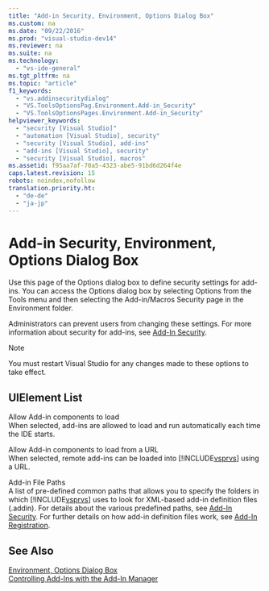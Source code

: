 ```yaml
---
title: "Add-in Security, Environment, Options Dialog Box"
ms.custom: na
ms.date: "09/22/2016"
ms.prod: "visual-studio-dev14"
ms.reviewer: na
ms.suite: na
ms.technology: 
  - "vs-ide-general"
ms.tgt_pltfrm: na
ms.topic: "article"
f1_keywords: 
  - "vs.addinsecuritydialog"
  - "VS.ToolsOptionsPag.Environment.Add-in_Security"
  - "VS.ToolsOptionsPages.Environment.Add-in_Security"
helpviewer_keywords: 
  - "security [Visual Studio]"
  - "automation [Visual Studio], security"
  - "security [Visual Studio], add-ins"
  - "add-ins [Visual Studio], security"
  - "security [Visual Studio], macros"
ms.assetid: f95aa7af-70a5-4323-abe5-91bd6d264f4e
caps.latest.revision: 15
robots: noindex,nofollow
translation.priority.ht: 
  - "de-de"
  - "ja-jp"
---
```

# Add-in Security, Environment, Options Dialog Box
Use this page of the Options dialog box to define security settings for add-ins. You can access the Options dialog box by selecting Options from the Tools menu and then selecting the Add-in/Macros Security page in the Environment folder.  
  
 Administrators can prevent users from changing these settings. For more information about security for add-ins, see [Add-In Security](assetId:///44a5c651-6246-4310-b371-65378917c799).  
  
> [!NOTE]
>  You must restart Visual Studio for any changes made to these options to take effect.  
  
## UIElement List  
 Allow Add-in components to load  
 When selected, add-ins are allowed to load and run automatically each time the IDE starts.  
  
 Allow Add-in components to load from a URL  
 When selected, remote add-ins can be loaded into [!INCLUDE[vsprvs](../vs140/includes/vsprvs_md.md)] using a URL.  
  
 Add-in File Paths  
 A list of pre-defined common paths that allows you to specify the folders in which [!INCLUDE[vsprvs](../vs140/includes/vsprvs_md.md)] uses to look for XML-based add-in definition files (.addin). For details about the various predefined paths, see [Add-In Security](assetId:///44a5c651-6246-4310-b371-65378917c799). For further details on how add-in definition files work, see [Add-In Registration](assetId:///d5c018ff-4dcb-4ff3-9dd4-0a66fa17d593).  
  
## See Also  
 [Environment, Options Dialog Box](../vs140/environment-options-dialog-box.md)   
 [Controlling Add-Ins with the Add-In Manager](assetId:///4f60444a-cb48-4cdb-8df4-941f6419aeeb)